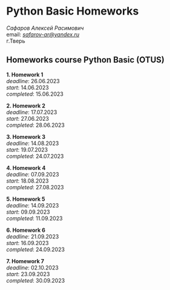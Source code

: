 # Python Basic Homeworks

_Сафаров Алексей Расимович_  
email: *safarov-ar@yandex.ru*  
г.Тверь

## Homeworks course Python Basic (OTUS)

**1. Homework 1**  
_deadline_: 26.06.2023  
_start_: 14.06.2023  
_completed_: 15.06.2023

**2. Homework 2**  
_deadline_: 17.07.2023  
_start_: 27.06.2023  
_completed_: 28.06.2023

**3. Homework 3**  
_deadline_: 14.08.2023  
_start_: 19.07.2023  
_completed_: 24.07.2023

**4. Homework 4**  
_deadline_: 07.09.2023  
_start_: 18.08.2023  
_completed_: 27.08.2023

**5. Homework 5**  
_deadline_: 14.09.2023  
_start_: 09.09.2023  
_completed_: 11.09.2023

**6. Homework 6**  
_deadline_: 21.09.2023  
_start_: 16.09.2023  
_completed_: 24.09.2023

**7. Homework 7**  
_deadline_: 02.10.2023  
_start_: 23.09.2023  
_completed_: 30.09.2023
